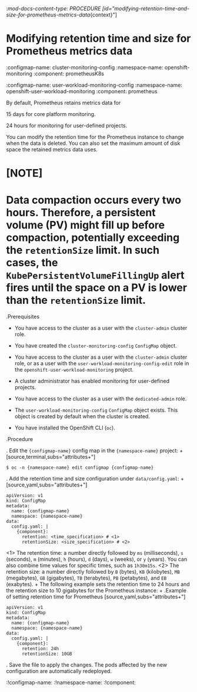 :_mod-docs-content-type: PROCEDURE
[id="modifying-retention-time-and-size-for-prometheus-metrics-data_{context}"]
# Modifying retention time and size for Prometheus metrics data

:configmap-name: cluster-monitoring-config
:namespace-name: openshift-monitoring
:component: prometheusK8s

:configmap-name: user-workload-monitoring-config
:namespace-name: openshift-user-workload-monitoring
:component: prometheus

By default, Prometheus retains metrics data for 

15 days for core platform monitoring.

24 hours for monitoring for user-defined projects.

You can modify the retention time for the Prometheus instance to change when the data is deleted. You can also set the maximum amount of disk space the retained metrics data uses.

# [NOTE]
# Data compaction occurs every two hours. Therefore, a persistent volume (PV) might fill up before compaction, potentially exceeding the `retentionSize` limit. In such cases, the `KubePersistentVolumeFillingUp` alert fires until the space on a PV is lower than the `retentionSize` limit.

.Prerequisites

* You have access to the cluster as a user with the `cluster-admin` cluster role.
* You have created the `cluster-monitoring-config` `ConfigMap` object.

* You have access to the cluster as a user with the `cluster-admin` cluster role, or as a user with the `user-workload-monitoring-config-edit` role in the `openshift-user-workload-monitoring` project.
* A cluster administrator has enabled monitoring for user-defined projects.

* You have access to the cluster as a user with the `dedicated-admin` role.
* The `user-workload-monitoring-config` `ConfigMap` object exists. This object is created by default when the cluster is created.

* You have installed the OpenShift CLI (`oc`).

.Procedure

. Edit the `{configmap-name}` config map in the `{namespace-name}` project:
+
[source,terminal,subs="attributes+"]

```
$ oc -n {namespace-name} edit configmap {configmap-name}

```

. Add the retention time and size configuration under `data/config.yaml`:
+
[source,yaml,subs="attributes+"]

```
apiVersion: v1
kind: ConfigMap
metadata:
  name: {configmap-name}
  namespace: {namespace-name}
data:
  config.yaml: |
    {component}:
      retention: <time_specification> # <1>
      retentionSize: <size_specification> # <2>

```
<1> The retention time: a number directly followed by `ms` (milliseconds), `s` (seconds), `m` (minutes), `h` (hours), `d` (days), `w` (weeks), or `y` (years). You can also combine time values for specific times, such as `1h30m15s`.
<2> The retention size: a number directly followed by `B` (bytes), `KB` (kilobytes), `MB` (megabytes), `GB` (gigabytes), `TB` (terabytes), `PB` (petabytes), and `EB` (exabytes).
+
The following example sets the retention time to 24 hours and the retention size to 10 gigabytes for the Prometheus instance:
+
.Example of setting retention time for Prometheus
[source,yaml,subs="attributes+"]

```
apiVersion: v1
kind: ConfigMap
metadata:
  name: {configmap-name}
  namespace: {namespace-name}
data:
  config.yaml: |
    {component}:
      retention: 24h
      retentionSize: 10GB

```

. Save the file to apply the changes. The pods affected by the new configuration are automatically redeployed.

:!configmap-name:
:!namespace-name:
:!component:
